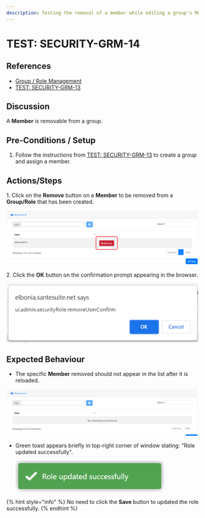 ```yaml
---
description: Testing the removal of a member while editing a group's Members.
---
```


# TEST: SECURITY-GRM-14

## References

* [Group / Role Management](../../../../../../operations-1/system-administration/security-administration/group-role-management.md)
* [TEST: SECURITY-GRM-13](test-security-grm-11.md)

## Discussion

A **Member** is removable from a group.

## Pre-Conditions / Setup

1. Follow the instructions from [TEST: SECURITY-GRM-13](test-security-grm-11.md) to create a group and assign a member.

## Actions/Steps

&#x20;1\. Click on the **Remove** button on a **Member** to be removed from a **Group/Role** that has been created.

![](<../../../../../../.gitbook/assets/image (361).png>)

2\. Click the **OK** button on the confirmation prompt appearing in the browser.

![](<../../../../../../.gitbook/assets/image (339).png>)

## Expected Behaviour

* The specific **Member** removed should not appear in the list after it is reloaded.

![](<../../../../../../.gitbook/assets/image (359).png>)

*   Green toast appears briefly in top-right corner of window stating: "Role updated successfully".

    ![](<../../../../../../.gitbook/assets/image (378).png>)

{% hint style="info" %}
No need to click the **Save** button to updated the role successfully.
{% endhint %}
